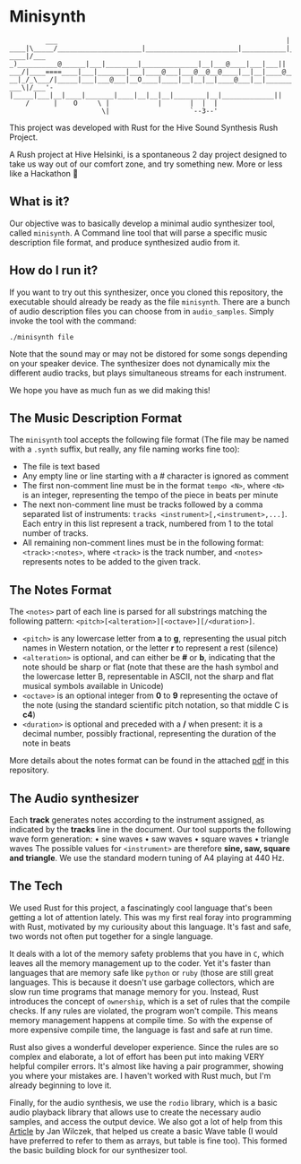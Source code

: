 # Minisynth
```
         ___                                                         |
____|\_____/_____________________|_______________________|___________|___|___..
____|/___ _)__________@______|___|________|______________|__|___@____|___|___||
___/|____====____|___|_______|___|____@___|___@__@__@____|__|__|____@____|___||
__|_/_\___/|_____|___|___@___|__O____|____|__|__|__|____@___|__|________@____||
___\|/___'-|_____|___|__|____|_______|____|__|__|__|________|__|_____________||
    /      |    O     \ |            |       |  |  |             
                       \|                    `--3--'
```

This project was developed with Rust for the Hive Sound Synthesis Rush Project.

A Rush project at Hive Helsinki, is a spontaneous 2 day project designed to take us way out of our comfort zone, and try something new. More or less like a Hackathon 🤘 

## What is it?
Our objective was to basically develop a minimal audio synthesizer tool, called `minisynth`. A Command line tool that will parse a specific music description file format, and produce synthesized audio from it. 

## How do I run it?
If you want to try out this synthesizer, once you cloned this repository, the executable should already be ready as the file `minisynth`. There are a bunch of audio description files you can choose from in `audio_samples`. Simply invoke the tool with the command:
```
./minisynth file
```
 
Note that the sound may or may not be distored for some songs depending on your speaker device. The synthesizer does not dynamically mix the different audio tracks, but plays simultaneous streams for each instrument.

We hope you have as much fun as we did making this!

## The Music Description Format
The `minisynth` tool accepts the following file format (The file may be named with a `.synth` suffix, but really, any file naming works fine too):
* The file is text based
* Any empty line or line starting with a # character is ignored as comment
* The first non-comment line must be in the format `tempo <N>`, where `<N>` is an integer, representing the tempo of the piece in beats per minute
* The next non-comment line must be tracks followed by a comma separated list of instruments: `tracks <instrument>[,<instrument>,...]`. Each entry in this list represent a track, numbered from 1 to the total number of tracks. 
* All remaining non-comment lines must be in the following format: `<track>:<notes>`, where `<track>` is the track number, and `<notes>` represents notes to be added to the given track.

## The Notes Format
The `<notes>` part of each line is parsed for all substrings matching the following pattern: `<pitch>[<alteration>][<octave>][/<duration>]`.
* `<pitch>` is any lowercase letter from **a** to **g**, representing the usual pitch names in Western notation, or the letter **r** to represent a rest (silence)
* `<alteration>` is optional, and can either be **#** or **b**, indicating that the note should be sharp or flat (note that these are the hash symbol and the lowercase letter B, representable in ASCII, not the sharp and flat musical symbols available in Unicode)
* `<octave>` is an optional integer from **0** to **9** representing the octave of the note (using the standard scientific pitch notation, so that middle C is **c4**)
* `<duration>` is optional and preceded with a **/** when present: it is a decimal number, possibly fractional, representing the duration of the note in beats

More details about the notes format can be found in the attached [pdf](rushes-sound-synthesis.en.pdf) in this repository.

## The Audio synthesizer
Each **track** generates notes according to the instrument assigned, as indicated by the **tracks** line in the document. Our tool supports the following wave form generation:
• sine waves
• saw waves
• square waves
• triangle waves
The possible values for `<instrument>` are therefore **sine, saw, square and triangle**. We use the standard modern tuning of A4 playing at 440 Hz.

## The Tech
We used Rust for this project, a fascinatingly cool language that's been getting a lot of attention lately. This was my first real foray into programming with Rust, motivated by my curiousity about this language. It's fast and safe, two words not often put together for a single language.

It deals with a lot of the memory safety problems that you have in `C`, which leaves all the memory management up to the coder. Yet it's faster than languages that are memory safe like `python` or `ruby` (those are still great languages. This is because it doesn't use garbage collectors, which are slow run time programs that manage memory for you. Instead, Rust introduces the concept of `ownership`, which is a set of rules that the compile checks. If any rules are violated, the program won't compile. This means memory management happens at compile time. So with the expense of more expensive compile time, the language is fast and safe at run time.

Rust also gives a wonderful developer experience. Since the rules are so complex and elaborate, a lot of effort has been put into making VERY helpful compiler errors. It's almost like having a pair programmer, showing you where your mistakes are. I haven't worked with Rust much, but I'm already beginning to love it.

Finally, for the audio synthesis, we use the `rodio` library, which is a basic audio playback library that allows use to create the necessary audio samples, and access the output device. We also got a lot of help from this [Article](https://thewolfsound.com/sound-synthesis/wavetable-synth-in-rust/) by Jan Wilczek, that helped us create a basic Wave table (I would have preferred to refer to them as arrays, but table is fine too). This formed the basic building block for our synthesizer tool.

